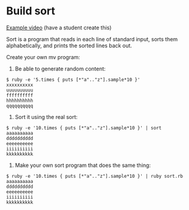 # Build sort

[Example video](FIXME) (have a student create this)

Sort is a program that reads in each line of standard input,
sorts them alphabetically, and prints the sorted lines back out.

Create your own mv program:

1. Be able to generate random content:

  ```
  $ ruby -e '5.times { puts [*"a".."z"].sample*10 }'
  xxxxxxxxxx
  uuuuuuuuuu
  ffffffffff
  hhhhhhhhhh
  qqqqqqqqqq
  ```
1. Sort it using the real sort:

  ```
  $ ruby -e '10.times { puts [*"a".."z"].sample*10 }' | sort
  aaaaaaaaaa
  dddddddddd
  eeeeeeeeee
  iiiiiiiiii
  kkkkkkkkkk
  ```
1. Make your own sort program that does the same thing:

  ```
  $ ruby -e '10.times { puts [*"a".."z"].sample*10 }' | ruby sort.rb
  aaaaaaaaaa
  dddddddddd
  eeeeeeeeee
  iiiiiiiiii
  kkkkkkkkkk
  ```
